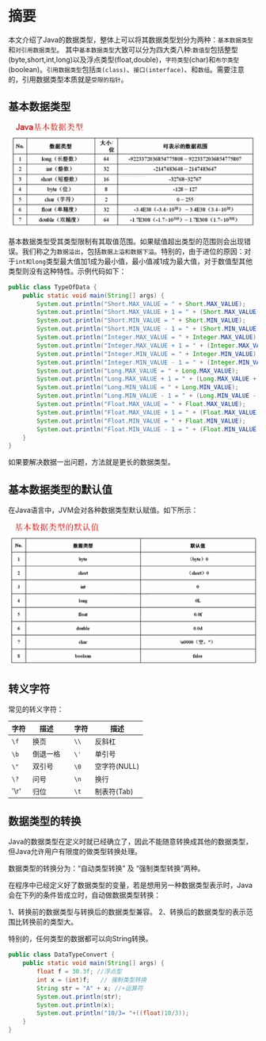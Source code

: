 # 摘要
本文介绍了Java的数据类型，整体上可以将其数据类型划分为两种：`基本数据类型`和`对引用数据类型`。
其中`基本数据类型`大致可以分为四大类八种:`数值型`包括整型(byte,short,int,long)以及浮点类型(float,double)，`字符类型`(char)和`布尔类型`(boolean)。`引用数据类型`包括`类(class)`、`接口(interface)`、和`数组`。需要注意的，引用数据类型本质就是`受限的指针`。

## 基本数据类型
![Java的基本数据类型](./images/基本数据类型.png)

基本数据类型受其类型限制有其取值范围。如果赋值超出类型的范围则会出现错误。我们称之为`数据溢出`，包括`数据上溢和数据下溢`。特别的，由于进位的原因：对于`int和long`类型最大值加1成为最小值，最小值减1成为最大值，对于数值型其他类型则没有这种特性。示例代码如下：

```java
public class TypeOfData {
    public static void main(String[] args) {
        System.out.println("Short.MAX_VALUE = " + Short.MAX_VALUE);
        System.out.println("Short.MAX_VALUE + 1 = " + (Short.MAX_VALUE + 1));
        System.out.println("Short.MIN_VALUE = " + Short.MIN_VALUE);
        System.out.println("Short.MIN_VALUE - 1 = " + (Short.MIN_VALUE - 1));
        System.out.println("Integer.MAX_VALUE = " + Integer.MAX_VALUE);
        System.out.println("Integer.MAX_VALUE + 1 = " + (Integer.MAX_VALUE + 1));
        System.out.println("Integer.MIN_VALUE = " + Integer.MIN_VALUE);
        System.out.println("Integer.MIN_VALUE - 1 = " + (Integer.MIN_VALUE - 1));
        System.out.println("Long.MAX_VALUE = " + Long.MAX_VALUE);
        System.out.println("Long.MAX_VALUE + 1 = " + (Long.MAX_VALUE + 1));
        System.out.println("Long.MIN_VALUE = " + Long.MIN_VALUE);
        System.out.println("Long.MIN_VALUE - 1 = " + (Long.MIN_VALUE - 1));
        System.out.println("Float.MAX_VALUE = " + Float.MAX_VALUE);
        System.out.println("Float.MAX_VALUE + 1 = " + (Float.MAX_VALUE + 1));
        System.out.println("Float.MIN_VALUE = " + Float.MIN_VALUE);
        System.out.println("Float.MIN_VALUE - 1 = " + (Float.MIN_VALUE - 1));
    }
}
```
如果要解决数据一出问题，方法就是更长的数据类型。

## 基本数据类型的默认值
在Java语言中，JVM会对各种数据类型默认赋值。如下所示：

![数据类型的默认值](./images/数据类型的默认值.png)

## 转义字符
常见的转义字符：

|字符|描述||字符|描述|
|-|-|-|-|-|
|`\f`|换页||`\\`|反斜杠|
|`\b`|倒退一格||`\'`|单引号|
|`\"`|双引号||`\0`|空字符(NULL)|
|`\?`|问号||`\n`|换行|
|'\r'|归位||`\t`|制表符(Tab)|

## 数据类型的转换
Java的数据类型在定义时就已经确立了，因此不能随意转换成其他的数据类型，但Java允许用户有限度的做类型转换处理。

数据类型的转换分为：“自动类型转换”  及 “强制类型转换”两种。

在程序中已经定义好了数据类型的变量，若是想用另一种数据类型表示时，Java会在下列的条件皆成立时，自动做数据类型转换：

1、转换前的数据类型与转换后的数据类型兼容。
2、转换后的数据类型的表示范围比转换前的类型大。

特别的，任何类型的数据都可以向String转换。

```java
public class DataTypeConvert {  
    public static void main(String[] args) {  
        float f = 30.3f; //浮点型  
        int x = (int)f;   // 强制类型转换  
        String str = "A" + x; //+运算符
        System.out.println(str); 
        System.out.println(x);  
        System.out.println("10/3= "+((float)10/3));  
    }  
}  
```